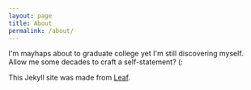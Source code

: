 ```yaml
---
layout: page
title: About
permalink: /about/
---
```


I'm mayhaps about to graduate college yet I'm still discovering myself. Allow me some decades to craft a self-statement? (:

This Jekyll site was made from [Leaf](https://github.com/SupunKavinda/jekyll-theme-leaf).